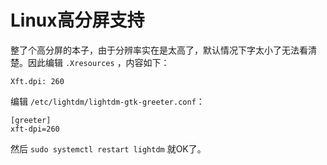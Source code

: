 # Linux高分屏支持

整了个高分屏的本子，由于分辨率实在是太高了，默认情况下字太小了无法看清楚。因此编辑 `.Xresources` ，内容如下：

```
Xft.dpi: 260
```

编辑 `/etc/lightdm/lightdm-gtk-greeter.conf`：

```
[greeter]
xft-dpi=260
```

然后 `sudo systemctl restart lightdm` 就OK了。
